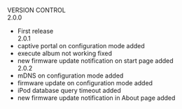 VERSION CONTROL<br>
2.0.0<br>
- First release<br>
2.0.1 <br>
- captive portal on configuration mode added<br>
- execute album not working fixed<br>
- new firmware update notification on start page added<br>
2.0.2 <br>
- mDNS on configuration mode added<br>
- firmware update on configuration mode added<br>
- iPod database query timeout added<br>
- new firmware update notification in About page added<br>
